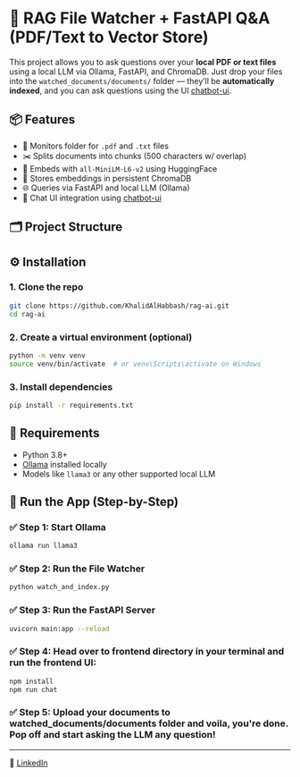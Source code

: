 # 🧠 RAG File Watcher + FastAPI Q&A (PDF/Text to Vector Store)

This project allows you to ask questions over your **local PDF or text files** using a local LLM via Ollama, FastAPI, and ChromaDB. Just drop your files into the `watched_documents/documents/` folder — they’ll be **automatically indexed**, and you can ask questions using the UI [chatbot-ui](https://github.com/mckaywrigley/chatbot-ui).

## 📦 Features

- 📂 Monitors folder for `.pdf` and `.txt` files  
- ✂️ Splits documents into chunks (500 characters w/ overlap)  
- 🧠 Embeds with `all-MiniLM-L6-v2` using HuggingFace  
- 🧱 Stores embeddings in persistent ChromaDB  
- 🌐 Queries via FastAPI and local LLM (Ollama)  
- 💬 Chat UI integration using [chatbot-ui](https://github.com/mckaywrigley/chatbot-ui)

## 🗂️ Project Structure

## ⚙️ Installation

### 1. Clone the repo
```bash
git clone https://github.com/KhalidAlHabbash/rag-ai.git
cd rag-ai
```

### 2. Create a virtual environment (optional)
```bash
python -m venv venv
source venv/bin/activate  # or venv\Scripts\activate on Windows
```

### 3. Install dependencies
```bash
pip install -r requirements.txt
```

## 🔌 Requirements

- Python 3.8+  
- [Ollama](https://ollama.com) installed locally  
- Models like `llama3` or any other supported local LLM

## 🚀 Run the App (Step-by-Step)

### ✅ Step 1: Start Ollama
```bash
ollama run llama3
```

### ✅ Step 2: Run the File Watcher
```bash
python watch_and_index.py
```

### ✅ Step 3: Run the FastAPI Server
```bash
uvicorn main:app --reload
```

### ✅ Step 4: Head over to frontend directory in your terminal and run the frontend UI:
```bash
npm install
npm run chat
```

### ✅ Step 5: Upload your documents to watched_documents/documents folder and voila, you're done. Pop off and start asking the LLM any question!


---

🔗 [LinkedIn](https://www.linkedin.com/in/khalidalhabbash)
